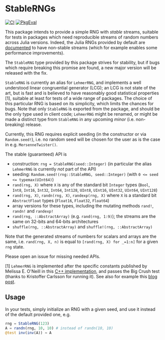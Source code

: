 # StableRNGs

[![CI](https://github.com/JuliaRandom/StableRNGs.jl/actions/workflows/CI.yml/badge.svg)](https://github.com/JuliaRandom/StableRNGs.jl/actions/workflows/CI.yml)
[![PkgEval](https://juliaci.github.io/NanosoldierReports/pkgeval_badges/S/StableRNGs.svg)](https://juliaci.github.io/NanosoldierReports/pkgeval_badges/report.html)

This package intends to provide a simple RNG with _stable_ streams, suitable
for tests in packages which need reproducible streams of random numbers
across Julia versions. Indeed, the Julia RNGs provided by default are
[documented](https://docs.julialang.org/en/v1.4/stdlib/Random/#Reproducibility-1)
to have non-stable streams (which for example enables some performance
improvements).

The `StableRNG` type provided by this package strives
for stability, but if bugs which require breaking this promise are found,
a new major version will be released with the fix.

`StableRNG` is currently an alias for `LehmerRNG`, and implements a well understood
linear congruential generator (LCG); an LCG is not state of the art,
but is fast and is believed to have reasonably good statistical properties [1],
suitable at least for tests of a wide range of packages.
The choice of this particular RNG is based on its simplicity, which limits
the chances for bugs.
Note that only `StableRNG` is exported from the package, and should be the only
type used in client code; `LehmerRNG` might be renamed, or might be made a distinct
type from `StableRNG` in any upcoming _minor_ (i.e. non-breaking) release.

Currently, this RNG requires explicit seeding (in the constructor
or via `Random.seed!`), i.e. no random seed will be chosen for the user
as is the case in e.g. `MersenneTwister()`.

The stable (guaranteed) API is
* construction: `rng = StableRNG(seed::Integer)` (in particular the alias
  `LehmerRNG` is currently _not_ part of the API)
* seeding: `Random.seed!(rng::StableRNG, seed::Integer)`
  (with `0 <= seed <= typemax(UInt64)`)
* `rand(rng, X)` where `X` is any of the standard bit `Integer` types
  (`Bool`, `Int8`, `Int16`, `Int32`, `Int64`, `Int128`,
  `UInt8`, `UInt16`, `UInt32`, `UInt64`, `UInt128`)
* `rand(rng, X)`, `randn(rng, X)`, `randexp(rng, X)` where `X` is a standard
  bit `AbstractFloat` types (`Float16`, `Float32`, `Float64`)
* array versions for these types, including
  the mutating methods `rand!`, `randn!` and `randexp!`
* `rand(rng, ::AbstractArray)` (e.g. `rand(rng, 1:9)`); the streams are the same
  on 32-bits and 64-bits architectures
* `shuffle(rng, ::AbstractArray)` and `shuffle!(rng, ::AbstractArray)`

Note that the generated streams of numbers for scalars and arrays are the same,
i.e. `rand(rng, X, n)` is equal to `[rand(rng, X) for _=1:n]` for a given `rng`
state.

Please open an issue for missing needed APIs.

[1] `LehmerRNG` is implemented after the specific constants published by
Melissa E. O'Neill in this
[C++ implementation](https://gist.github.com/imneme/aeae7628565f15fb3fef54be8533e39c),
and passes the Big Crush test (thanks to Kristoffer Carlsson for running it).
See also for example this
[blog post](https://lemire.me/blog/2019/03/19/the-fastest-conventional-random-number-generator-that-can-pass-big-crush/).

## Usage

In your tests, simply initialize an RNG with a given seed, and use
it instead of the default provided one, e.g.

```julia
rng = StableRNG(123)
A = randn(rng, 10, 10) # instead of randn(10, 10)
@test inv(inv(A)) ≈ A
```
